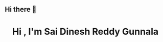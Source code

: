 ## Hi there 👋
<h1 align="center">Hi <a href ="https://github.com/dinesh06003/dinesh06003/blob/main/Assets/Hi.gif" ><a/>, I'm Sai Dinesh Reddy Gunnala</h1>
<h3 align="center">





<!--
**dinesh06003/dinesh06003** is a ✨ _special_ ✨ repository because its `README.md` (this file) appears on your GitHub profile.

Here are some ideas to get you started:

- 🔭 I’m currently working on ...
- 🌱 I’m currently learning ...
- 👯 I’m looking to collaborate on ...
- 🤔 I’m looking for help with ...
- 💬 Ask me about ...
- 📫 How to reach me: ...
- 😄 Pronouns: ...
- ⚡ Fun fact: ...
-->
